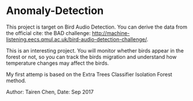 # Anomaly-Detection

This project is target on Bird Audio Detection. You can derive the data from the official cite: the BAD challenge: http://machine-listening.eecs.qmul.ac.uk/bird-audio-detection-challenge/. 

This is an interesting project. You will monitor whether birds appear in the forest or not, so you can track the birds migration and understand how temperature changes may affect the birds.

My first attemp is based on the Extra Trees Classifier Isolation Forest method.

Author: Tairen Chen,           Date: Sep 2017

